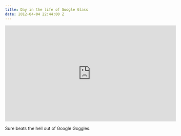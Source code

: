 ```yaml
---
title: Day in the life of Google Glass
date: 2012-04-04 22:44:00 Z
---
```


<iframe width="560" height="315" src="https://www.youtube.com/embed/9c6W4CCU9M4" frameborder="0" allowfullscreen></iframe>

Sure beats the hell out of Google Goggles.
